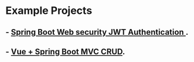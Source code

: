 # Example  Projects
## - [Spring Boot Web security JWT Authentication ](/SpringBoot/web-security-authentication-jwt/).
## - [Vue + Spring Boot MVC CRUD](/vue+springboot/).



